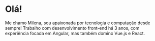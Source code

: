 # Olá!

Me chamo Milena, sou apaixonada por tecnologia e computação desde sempre! Trabalho com desenvolvimento front-end há 3 anos, com experiência focada em Angular, mas também domino Vue.js e React.

